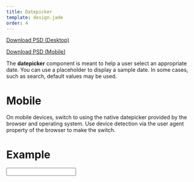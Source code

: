 ```yaml
---
title: Datepicker
template: design.jade
order: 4
---
```


<a href="../psd/AXA_forms_desktop.psd" class="download download--desktop" >Download PSD (Desktop)</a>

<a href="../psd/AXA_forms_mobile.psd" class="download download--mobile" >Download PSD (Mobile)</a>

The **datepicker** component is meant to help a user select an appropriate date.
You can use a placeholder to display a sample date. In some cases, such as
search, default values may be used.

# Mobile

On mobile devices, switch to using the native datepicker provided by the browser
and operating system. Use device detection via the user agent property of
the browser to make the switch.

# Example

<div id="myDatepicker" data-datepicker-watch="#myDatepickerInput" class="datepicker"><a data-datepicker="#myDatepicker" class="datepicker__trigger"></a>
  <div class="datepicker__input">
    <input type="text" id="myDatepickerInput" class="control control--input"/>
  </div>
</div>

<!-- Copyright AXA Versicherungen AG 2015 -->
